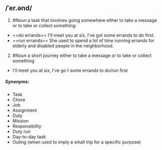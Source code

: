 ## /ˈer.ənd/ 
1. #Noun
a task that involves going somewhere either to take a message or to take or collect something:

- ==do errands==
I'll meet you at six, I've got some errands to do first.
- ==run errands==
She used to spend a lot of time running errands for elderly and disabled people in the neighborhood.


2. #Noun
a short journey either to take a message or to take or collect something

- I'll meet you at six, I've go t some errands to do/run first

##### Synonyms:
- Task
- Chore
- Job
- Assignment
- Duty
- Mission
- Responsibility
- Duty run
- Day-to-day task
- Outing (when used to imply a small trip for a specific purpose)